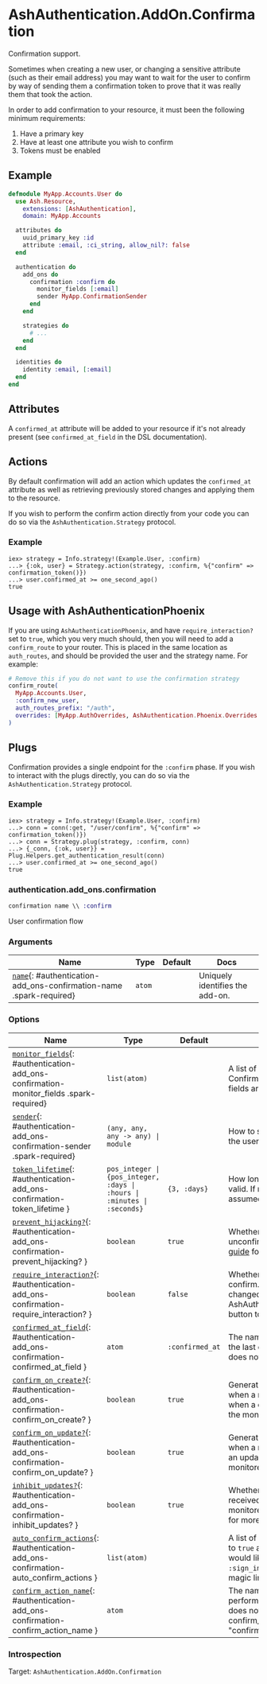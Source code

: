 <!--
This file was generated by Spark. Do not edit it by hand.
-->
# AshAuthentication.AddOn.Confirmation

Confirmation support.

Sometimes when creating a new user, or changing a sensitive attribute (such as
their email address) you may want to wait for the user to confirm by way of
sending them a confirmation token to prove that it was really them that took
the action.

In order to add confirmation to your resource, it must been the following
minimum requirements:

1. Have a primary key
2. Have at least one attribute you wish to confirm
3. Tokens must be enabled

## Example

```elixir
defmodule MyApp.Accounts.User do
  use Ash.Resource,
    extensions: [AshAuthentication],
    domain: MyApp.Accounts

  attributes do
    uuid_primary_key :id
    attribute :email, :ci_string, allow_nil?: false
  end

  authentication do
    add_ons do
      confirmation :confirm do
        monitor_fields [:email]
        sender MyApp.ConfirmationSender
      end
    end

    strategies do
      # ...
    end
  end

  identities do
    identity :email, [:email]
  end
end
```

## Attributes

A `confirmed_at` attribute will be added to your resource if it's not already
present (see `confirmed_at_field` in the DSL documentation).

## Actions

By default confirmation will add an action which updates the `confirmed_at`
attribute as well as retrieving previously stored changes and applying them to
the resource.

If you wish to perform the confirm action directly from your code you can do
so via the `AshAuthentication.Strategy` protocol.

### Example

    iex> strategy = Info.strategy!(Example.User, :confirm)
    ...> {:ok, user} = Strategy.action(strategy, :confirm, %{"confirm" => confirmation_token()})
    ...> user.confirmed_at >= one_second_ago()
    true

## Usage with AshAuthenticationPhoenix

If you are using `AshAuthenticationPhoenix`, and have `require_interaction?` set to `true`,
which you very much should, then you will need to add a `confirm_route` to your router. This
is placed in the same location as `auth_routes`, and should be provided the user and the
strategy name. For example:

```elixir
# Remove this if you do not want to use the confirmation strategy
confirm_route(
  MyApp.Accounts.User,
  :confirm_new_user,
  auth_routes_prefix: "/auth",
  overrides: [MyApp.AuthOverrides, AshAuthentication.Phoenix.Overrides.Default]
)
```

## Plugs

Confirmation provides a single endpoint for the `:confirm` phase.  If you wish
to interact with the plugs directly, you can do so via the
`AshAuthentication.Strategy` protocol.

### Example

    iex> strategy = Info.strategy!(Example.User, :confirm)
    ...> conn = conn(:get, "/user/confirm", %{"confirm" => confirmation_token()})
    ...> conn = Strategy.plug(strategy, :confirm, conn)
    ...> {_conn, {:ok, user}} = Plug.Helpers.get_authentication_result(conn)
    ...> user.confirmed_at >= one_second_ago()
    true



### authentication.add_ons.confirmation
```elixir
confirmation name \\ :confirm
```


User confirmation flow





### Arguments

| Name | Type | Default | Docs |
|------|------|---------|------|
| [`name`](#authentication-add_ons-confirmation-name){: #authentication-add_ons-confirmation-name .spark-required} | `atom` |  | Uniquely identifies the add-on. |
### Options

| Name | Type | Default | Docs |
|------|------|---------|------|
| [`monitor_fields`](#authentication-add_ons-confirmation-monitor_fields){: #authentication-add_ons-confirmation-monitor_fields .spark-required} | `list(atom)` |  | A list of fields to monitor for changes. Confirmation will be sent when one of these fields are changed. |
| [`sender`](#authentication-add_ons-confirmation-sender){: #authentication-add_ons-confirmation-sender .spark-required} | `(any, any, any -> any) \| module` |  | How to send the confirmation instructions to the user. |
| [`token_lifetime`](#authentication-add_ons-confirmation-token_lifetime){: #authentication-add_ons-confirmation-token_lifetime } | `pos_integer \| {pos_integer, :days \| :hours \| :minutes \| :seconds}` | `{3, :days}` | How long should the confirmation token be valid.  If no unit is provided, then hours is assumed. |
| [`prevent_hijacking?`](#authentication-add_ons-confirmation-prevent_hijacking?){: #authentication-add_ons-confirmation-prevent_hijacking? } | `boolean` | `true` | Whether or not to prevent upserts over unconfirmed uers. See [the confirmation guide](/documentation/topics/confirmation.md) for more. |
| [`require_interaction?`](#authentication-add_ons-confirmation-require_interaction?){: #authentication-add_ons-confirmation-require_interaction? } | `boolean` | `false` | Whether or not to require user interaction to confirm. If true, the confirmation URLs are changed to a `POST` request, and AshAuthenticationPhoenix will show a button to confirm when the page is visited |
| [`confirmed_at_field`](#authentication-add_ons-confirmation-confirmed_at_field){: #authentication-add_ons-confirmation-confirmed_at_field } | `atom` | `:confirmed_at` | The name of the field to store the time that the last confirmation took place. Created if it does not exist. |
| [`confirm_on_create?`](#authentication-add_ons-confirmation-confirm_on_create?){: #authentication-add_ons-confirmation-confirm_on_create? } | `boolean` | `true` | Generate and send a confirmation token when a new resource is created. Triggers when a create action is executed _and_ one of the monitored fields is being set. |
| [`confirm_on_update?`](#authentication-add_ons-confirmation-confirm_on_update?){: #authentication-add_ons-confirmation-confirm_on_update? } | `boolean` | `true` | Generate and send a confirmation token when a resource is changed.  Triggers when an update action is executed _and_ one of the monitored fields is being set. |
| [`inhibit_updates?`](#authentication-add_ons-confirmation-inhibit_updates?){: #authentication-add_ons-confirmation-inhibit_updates? } | `boolean` | `true` | Whether or not to wait until confirmation is received before actually changing a monitored field. See [the confirmation guide](/documentation/topics/confirmation.md) for more. |
| [`auto_confirm_actions`](#authentication-add_ons-confirmation-auto_confirm_actions){: #authentication-add_ons-confirmation-auto_confirm_actions } | `list(atom)` |  | A list of actions that should set confirmed_at to `true` automatically. For example, you would likely want to place `:sign_in_with_magic_link` in this list if using magic link. |
| [`confirm_action_name`](#authentication-add_ons-confirmation-confirm_action_name){: #authentication-add_ons-confirmation-confirm_action_name } | `atom` |  | The name of the action to use when performing confirmation. Will be created if it does not already exist. Defaults to confirm_<String.trim_leading(strategy_name, "confirm")> |





### Introspection

Target: `AshAuthentication.AddOn.Confirmation`



<style type="text/css">.spark-required::after { content: "*"; color: red !important; }</style>
